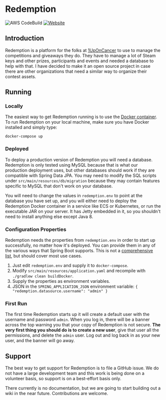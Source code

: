 # Redemption
![AWS CodeBuild](https://codebuild.us-west-2.amazonaws.com/badges?uuid=eyJlbmNyeXB0ZWREYXRhIjoibTY4T2JxQ2IvQ0YybURlS0VDNXZ5YXFyU2ozZVhhMldJZ0FEd1V5dzhXalUrdVhhK2h3eHh5UW1SeXo0MG9OVy9HQmpNYnlUY09CSStOSHQyYTlzc0lBPSIsIml2UGFyYW1ldGVyU3BlYyI6IlU3WG5BMTdEQi95cVlvcjciLCJtYXRlcmlhbFNldFNlcmlhbCI6MX0%3D&branch=master)
[![Website](https://img.shields.io/website/https/redemption.bonevm.com.svg?label=website "Website")](https://redemption.bonevm.com)  
## Introduction
Redemption is a platform for the folks at [1UpOnCancer](http://www.1uponcancer.org/) to use to manage the competitions and giveaways they do. They have to manage a lot of Steam keys and other prizes, participants and events and needed a database to help with that. I have decided to make it an open source project in case there are other organizations that need a similar way to organize their contest assets.

## Running
### Locally
The easiest way to get Redemption running is to use the [Docker container](https://hub.docker.com/r/scionaltera/redemption/). To run Redemption on your local machine, make sure you have Docker installed and simply type:
```
docker-compose up
```

### Deployed
To deploy a production version of Redemption you will need a database. Redemption is only tested using MySQL because that is what our production deployment uses, but other databases should work if they are compatible with Spring Data JPA. You may need to modify the SQL scripts under `src/main/resources/db/migration` because they may contain features specific to MySQL that don't work on your database.

You will need to change the values in `redemption.env` to point at the database you have set up, and you will either need to deploy the Redemption Docker container in a service like ECS or Kubernetes, or run the executable JAR on your server. It has Jetty embedded in it, so you shouldn't need to install anything else except Java 8.

### Configuration Properties
Redemption needs the properties from `redemption.env` in order to start up successfully, no matter how it's deployed. You can provide them in any of the various ways that Spring Boot supports. This is not a [comprehensive list](https://docs.spring.io/spring-boot/docs/current/reference/html/boot-features-external-config.html), but should cover most use cases.

1. Just edit `redemption.env` and supply it to `docker-compose`.
1. Modify `src/main/resources/application.yaml` and recompile with `./gradlew clean buildDocker`.
1. Supply the properties as environment variables.
1. JSON in the `SPRING_APPLICATION_JSON` environment variable: `{ "redemption.datasource.username": "admin" }`

### First Run
The first time Redemption starts up it will create a default user with the username and password `admin`. When you log in, there will be a banner across the top warning you that your copy of Redemption is not secure. **The very first thing you should do is to create a new user**, give that user all the permissions, and delete the `admin` user. Log out and log back in as your new user, and the banner will go away.

## Support
The best way to get support for Redemption is to file a GitHub issue. We do not have a large development team and this work is being done on a volunteer basis, so support is on a best-effort basis only.

There currently is no documentation, but we are going to start building out a wiki in the near future. Contributions are welcome.
